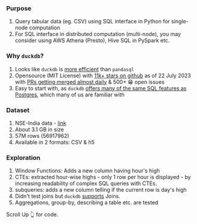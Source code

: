 ### Purpose
1. Query tabular data (eg. CSV) using SQL interface in Python for single-node computation
2. For SQL interface in distributed computation (multi-node), you may consider using AWS Athena (Presto), Hive SQL in PySpark etc.

### Why `duckdb`?
1. Looks like `duckdb` is [more efficient](https://stackoverflow.com/a/70538527/8279892) than `pandasql`
2. Opensource (MIT License) with [11k+ stars on github](https://github.com/duckdb/duckdb) as of 22 July 2023 with [PRs getting merged almost daily](https://github.com/duckdb/duckdb/pulls?q=is%3Apr+is%3Aclosed) & 500+ 😁 open issues
3. Easy to start with, as `duckdb` [offers many of the same SQL features as Postgres](https://duckdb.org/2021/05/14/sql-on-pandas.html), which many of us are familiar with

### Dataset
1. NSE-India data - [link](https://www.kaggle.com/datasets/hk7797/stock-market-india)
2. About 3.1 GB in size
3. 57M rows (56917962)
4. Available in 2 formats: CSV & h5

### Exploration
1. Window Functions: Adds a new column having hour's high
2. CTEs: extracted hour-wise highs - only 1 row per hour is displayed - by increasing readability of complex SQL queries with CTEs.
3. subqueries: adds a new column telling if the current row is day's high
4. Didn't test joins but `duckdb` [supports](https://duckdb.org/docs/sql/query_syntax/from.html#joins) Joins.
5. Aggregations, group-by, describing a table etc. are tested

Scroll Up 👆 for code.
